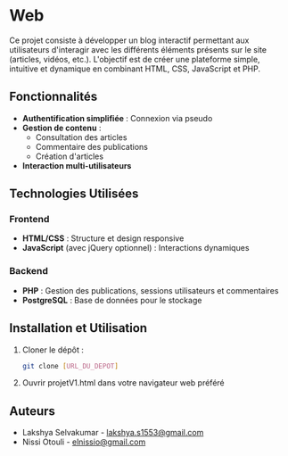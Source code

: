 # Web

Ce projet consiste à développer un blog interactif permettant aux utilisateurs d'interagir avec les différents éléments présents sur le site (articles, vidéos, etc.). L'objectif est de créer une plateforme simple, intuitive et dynamique en combinant HTML, CSS, JavaScript et PHP.

## Fonctionnalités

- **Authentification simplifiée** : Connexion via pseudo
- **Gestion de contenu** :
  - Consultation des articles
  - Commentaire des publications
  - Création d'articles
- **Interaction multi-utilisateurs**

## Technologies Utilisées

### Frontend
- **HTML/CSS** : Structure et design responsive
- **JavaScript** (avec jQuery optionnel) : Interactions dynamiques

### Backend
- **PHP** : Gestion des publications, sessions utilisateurs et commentaires
- **PostgreSQL** : Base de données pour le stockage

## Installation et Utilisation

1. Cloner le dépôt :
   ```bash
   git clone [URL_DU_DEPOT]

2. Ouvrir projetV1.html dans votre navigateur web préféré

## Auteurs 

- Lakshya Selvakumar - lakshya.s1553@gmail.com 
- Nissi Otouli - elnissio@gmail.com
